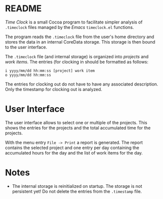 # README

_Time Clock_ is a small Cocoa program to facilitate simpler analysis of `.timeclock` files
managed by the _Emacs_ `timeclock.el` functions.

The program reads the `.timeclock` file from the user's home directory and stores the data
in an internal CoreData storage. This storage is then bound to the user interface.

The `.timeclock` file (and internal storage) is organized into *projects* and *work items*.
The entries (for clocking in should be formatted as follows:

    i yyyy/mm/dd hh:mm:ss [project] work item
    o yyyy/mm/dd hh:mm:ss
    
The entries for clocking out do not have to have any associated description. Only the timestamp
for clocking out is analyzed.

# User Interface

The user interface allows to select one or multiple of the projects. This shows the entries
for the projects and the total accumulated time for the projects.

With the menu entry `File -> Print` a report is generated. The report contains the selected
project and one entry per day containing the accumulated hours for the day and the list of
work items for the day.

# Notes

* The internal storage is reinitialized on startup. The storage is not persistent yet! Do not delete the entries from the `.timestamp` file.




